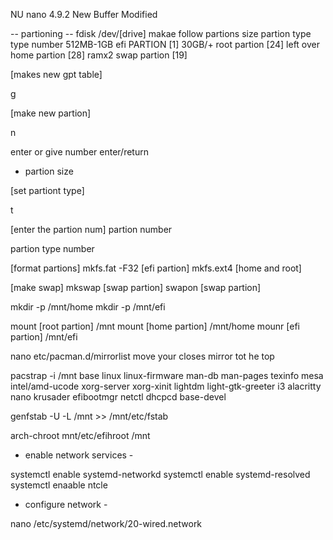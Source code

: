 NU nano 4.9.2                                                                                        New Buffer                                                                                         Modified

-- partioning --
fdisk /dev/[drive]
makae follow partions
 size           partion type    type number
 512MB-1GB      efi PARTION      [1]
 30GB/+         root partion    [24]
 left over      home partion    [28]
 ramx2          swap partion    [19]

[makes new gpt table]

g

[make new partion]

n

enter or give number
enter/return
+ partion size

[set partiont type]

t

[enter the partion num]
partion number

partion  type number

[format partions]
mkfs.fat -F32 [efi partion]
mkfs.ext4 [home and root]

[make swap]
mkswap [swap partion]
swapon [swap partion]

mkdir -p /mnt/home
mkdir -p /mnt/efi

mount [root partion] /mnt
mount [home partion] /mnt/home
mounr [efi partion] /mnt/efi


nano etc/pacman.d/mirrorlist
move your closes mirror tot he top

pacstrap -i /mnt base linux linux-firmware man-db man-pages texinfo mesa intel/amd-ucode xorg-server xorg-xinit lightdm light-gtk-greeter i3 alacritty nano krusader efibootmgr netctl dhcpcd base-devel

genfstab -U -L /mnt >> /mnt/etc/fstab

arch-chroot mnt/etc/efihroot /mnt

- enable network services -

systemctl enable systemd-networkd
systemctl enable systemd-resolved
systemctl enaable ntcle



- configure network -

nano /etc/systemd/network/20-wired.network


